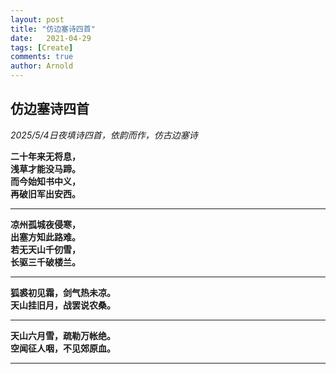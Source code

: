 ```yaml
---
layout: post
title: "仿边塞诗四首"
date:   2021-04-29
tags: [Create]
comments: true
author: Arnold
---
```


## 仿边塞诗四首
*2025/5/4日夜填诗四首，依韵而作，仿古边塞诗*

**二十年来无将息，  
浅草才能没马蹄。  
而今始知书中义，  
再破旧军出安西。**  

------------


**凉州孤城夜侵寒，  
出塞方知此路难。  
若无天山千仞雪，  
长驱三千破楼兰。**  

------------


**狐裘初见霜，剑气热未凉。  
天山挂旧月，战罢说农桑。**  


------------

**天山六月雪，疏勒万帐绝。  
空闻征人咽，不见郊原血。**  

------------
